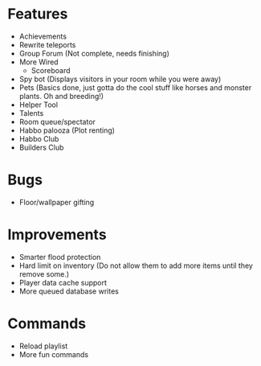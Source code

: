 Features
==================
* Achievements
* Rewrite teleports
* Group Forum (Not complete, needs finishing)
* More Wired
    - Scoreboard
* Spy bot (Displays visitors in your room while you were away)
* Pets (Basics done, just gotta do the cool stuff like horses and monster plants. Oh and breeding!)
* Helper Tool 
* Talents
* Room queue/spectator
* Habbo palooza (Plot renting)
* Habbo Club
* Builders Club

Bugs
==================
* Floor/wallpaper gifting

Improvements
==================
* Smarter flood protection 
* Hard limit on inventory (Do not allow them to add more items until they remove some.)
* Player data cache support
* More queued database writes


Commands
==================
* Reload playlist
* More fun commands
